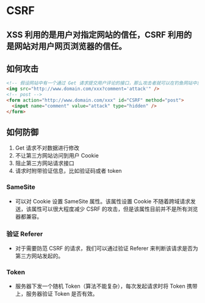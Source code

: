 # CSRF

## XSS 利用的是用户对指定网站的信任，CSRF 利用的是网站对用户网页浏览器的信任。

## 如何攻击

```html
<!-- 假设网站中有一个通过 Get 请求提交用户评论的接口，那么攻击者就可以在钓鱼网站中加入一个图片，图片的地址就是评论接口 -->
<img src="http://www.domain.com/xxx?comment='attack'" />
<!-- post -->
<form action="http://www.domain.com/xxx" id="CSRF" method="post">
  <input name="comment" value="attack" type="hidden" />
</form>
```

## 如何防御
1. Get 请求不对数据进行修改
2. 不让第三方网站访问到用户 Cookie
3. 阻止第三方网站请求接口
4. 请求时附带验证信息，比如验证码或者 token
### SameSite
- 可以对 Cookie 设置 SameSite 属性。该属性设置 Cookie 不随着跨域请求发送，该属性可以很大程度减少 CSRF 的攻击，但是该属性目前并不是所有浏览器都兼容。
### 验证 Referer
- 对于需要防范 CSRF 的请求，我们可以通过验证 Referer 来判断该请求是否为第三方网站发起的。
### Token
- 服务器下发一个随机 Token（算法不能复杂），每次发起请求时将 Token 携带上，服务器验证 Token 是否有效。